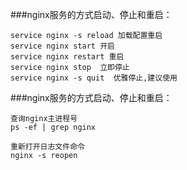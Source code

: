 ###nginx服务的方式启动、停止和重启：
```
service nginx -s reload 加载配置重启
service nginx start 开启
service nginx restart 重启
service nginx stop  立即停止
service nginx -s quit  优雅停止,建议使用
```

###nginx服务的方式启动、停止和重启：
```
查询nginx主进程号
ps -ef | grep nginx 

重新打开日志文件命令
nginx -s reopen
```



